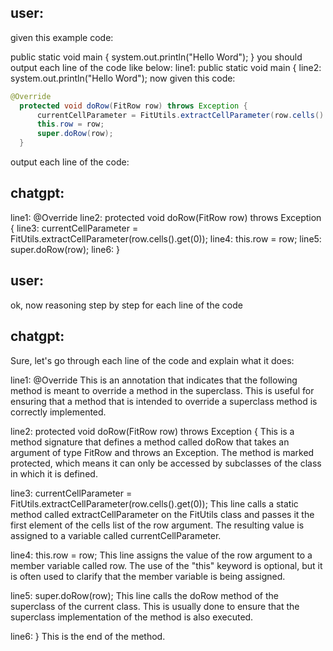 

## user: 

given this example code: 

 public static void main { 
  system.out.println("Hello Word"); 
 } 
 you should output each line of the code like below: 
 line1: public static void main { 
  line2:      system.out.println("Hello Word");
 now given this code: 
  ```java
@Override
    protected void doRow(FitRow row) throws Exception {
        currentCellParameter = FitUtils.extractCellParameter(row.cells().get(0));
        this.row = row;
        super.doRow(row);
    }
```

  output each line of the code:

## chatgpt: 

line1: @Override
line2: protected void doRow(FitRow row) throws Exception {
line3:     currentCellParameter = FitUtils.extractCellParameter(row.cells().get(0));
line4:     this.row = row;
line5:     super.doRow(row);
line6: }

## user: 

ok, now reasoning step by step for each line of the code

## chatgpt: 

Sure, let's go through each line of the code and explain what it does:

line1: @Override
This is an annotation that indicates that the following method is meant to override a method in the superclass. This is useful for ensuring that a method that is intended to override a superclass method is correctly implemented.

line2: protected void doRow(FitRow row) throws Exception {
This is a method signature that defines a method called doRow that takes an argument of type FitRow and throws an Exception. The method is marked protected, which means it can only be accessed by subclasses of the class in which it is defined.

line3: currentCellParameter = FitUtils.extractCellParameter(row.cells().get(0));
This line calls a static method called extractCellParameter on the FitUtils class and passes it the first element of the cells list of the row argument. The resulting value is assigned to a variable called currentCellParameter.

line4: this.row = row;
This line assigns the value of the row argument to a member variable called row. The use of the "this" keyword is optional, but it is often used to clarify that the member variable is being assigned.

line5: super.doRow(row);
This line calls the doRow method of the superclass of the current class. This is usually done to ensure that the superclass implementation of the method is also executed.

line6: }
This is the end of the method.